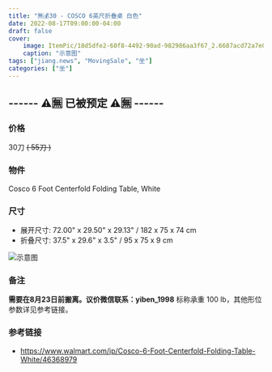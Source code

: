 ```yaml
---
title: "🈚💰30 - COSCO 6英尺折叠桌 白色"
date: 2022-08-17T09:00:00-04:00
draft: false
cover:
    image: ItemPic/18d5dfe2-60f8-4492-90ad-982986aa3f67_2.6687acd72a7e0bc2827c57df3d68a3bc.webp
    caption: "示意图"
tags: ["jiang.news", "MovingSale", "坐"]
categories: ["坐"]
---
```


## ------ ⚠️🈚 已被预定 ⚠️🈚 ------

### 价格
30刀 ~~( 55刀 )~~

### 物件
Cosco 6 Foot Centerfold Folding Table, White

### 尺寸
* 展开尺寸: 72.00" x 29.50" x 29.13" / 182 x 75 x 74 cm
* 折叠尺寸: 37.5" x 29.6" x 3.5" / 95 x 75 x 9 cm

![示意图](../../ItemPic/1f1e1df7-086e-47b0-8bdd-3ba6da16eec9_2.9b79528ee735df98b485213a70610d47.jpg)

### 备注
**需要在8月23日前搬离。议价微信联系：yiben_1998** 
标称承重 100 lb，其他形位参数详见参考链接。


### 参考链接
- https://www.walmart.com/ip/Cosco-6-Foot-Centerfold-Folding-Table-White/46368979

